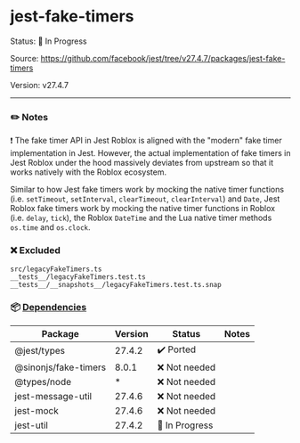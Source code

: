 # jest-fake-timers

Status: :hammer: In Progress

Source: https://github.com/facebook/jest/tree/v27.4.7/packages/jest-fake-timers

Version: v27.4.7

---

### :pencil2: Notes
:exclamation: The fake timer API in Jest Roblox is aligned with the "modern" fake timer implementation in Jest. However, the actual implementation of fake timers in Jest Roblox under the hood massively deviates from upstream so that it works natively with the Roblox ecosystem.

Similar to how Jest fake timers work by mocking the native timer functions (i.e. `setTimeout`, `setInterval`, `clearTimeout`, `clearInterval`) and `Date`, Jest Roblox fake timers work by mocking the native timer functions in Roblox (i.e. `delay`, `tick`), the Roblox `DateTime` and the Lua native timer methods `os.time` and `os.clock`.

### :x: Excluded
```
src/legacyFakeTimers.ts
__tests__/legacyFakeTimers.test.ts
__tests__/__snapshots__/legacyFakeTimers.test.ts.snap
```

### :package: [Dependencies](https://github.com/facebook/jest/blob/v27.4.7/packages/jest-fake-timers/package.json)
| Package              | Version | Status                    | Notes |
| -------------------- | ------- | ------------------------- | ----- |
| @jest/types          | 27.4.2  | :heavy_check_mark: Ported |       |
| @sinonjs/fake-timers | 8.0.1   | :x: Not needed            |       |
| @types/node          | *       | :x: Not needed            |       |
| jest-message-util    | 27.4.6  | :x: Not needed            |       |
| jest-mock            | 27.4.6  | :x: Not needed            |       |
| jest-util            | 27.4.2  | :hammer: In Progress      |       |

